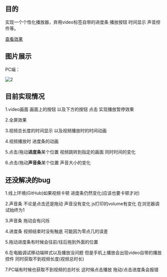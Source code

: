 ## **目的**

实现一个个性化播放器，弃用video标签自带的进度条 播放按钮 时间显示 声音控件等。

[查看效果](https://shaniawei.github.io/playvideo/play.html)

## **图片展示**

PC端：

 ![2](C:\Users\chenweibin\Desktop\2.jpg)

## **目前实现情况**

1.video画面 画面上的按钮 以及下方的按钮 点击 实现播放暂停效果

2.全屏效果

3.视频总长度的时间显示 以及视频播放时的时间动画

4.视频播放时 进度条的动画

5.点击/拖动**进度条**某个位置 视频跳转到指定的画面  同时时间的变化

6.点击/拖动**声音条**某个位置 声音大小的变化

## **还没解决的bug**

1.线上环境(GitHub)如果视频卡顿 进度条仍然变化(应该也要卡顿才对)

2.声音条 不论是点击还是拖动 声音没有变化 js打印的volume有变化 在浏览器调试始终为1

3.声音条 拖动会有闪烁

4.进度条 视频结束时没有触底 可能因为零点几的误差

5.拖动进度条有时候会往前/往后拖到外面的位置

6.在电脑调试移动端样式以及播放没问题 但是手机上播放会出现video自带的播放控件 同时获取不到视频长度(视频总时长)

7.PC端有时候也获取不到视频的总时长 这时候点击播放 拖动/点击进度条会报错